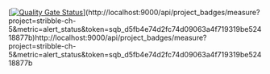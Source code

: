 [[![Quality Gate Status](http://localhost:9000/api/project_badges/measure?project=stribble-ch-5&metric=alert_status&token=sqb_d5fb4e74d2fc74d09063a4f719319be52418877b)](http://localhost:9000/dashboard?id=stribble-ch-5)](http://localhost:9000/api/project_badges/measure?project=stribble-ch-5&metric=alert_status&token=sqb_d5fb4e74d2fc74d09063a4f719319be52418877b)http://localhost:9000/api/project_badges/measure?project=stribble-ch-5&metric=alert_status&token=sqb_d5fb4e74d2fc74d09063a4f719319be52418877b
